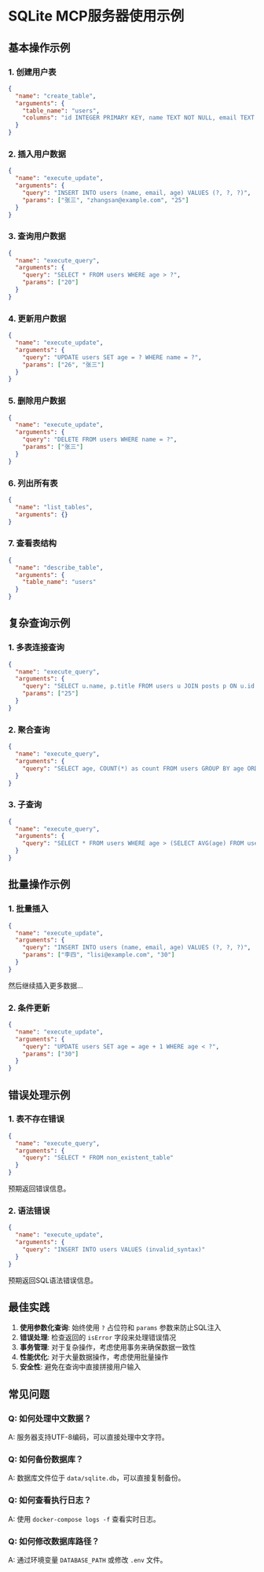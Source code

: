 # SQLite MCP服务器使用示例

## 基本操作示例

### 1. 创建用户表

```json
{
  "name": "create_table",
  "arguments": {
    "table_name": "users",
    "columns": "id INTEGER PRIMARY KEY, name TEXT NOT NULL, email TEXT UNIQUE, age INTEGER, created_at TIMESTAMP DEFAULT CURRENT_TIMESTAMP"
  }
}
```

### 2. 插入用户数据

```json
{
  "name": "execute_update",
  "arguments": {
    "query": "INSERT INTO users (name, email, age) VALUES (?, ?, ?)",
    "params": ["张三", "zhangsan@example.com", "25"]
  }
}
```

### 3. 查询用户数据

```json
{
  "name": "execute_query",
  "arguments": {
    "query": "SELECT * FROM users WHERE age > ?",
    "params": ["20"]
  }
}
```

### 4. 更新用户数据

```json
{
  "name": "execute_update",
  "arguments": {
    "query": "UPDATE users SET age = ? WHERE name = ?",
    "params": ["26", "张三"]
  }
}
```

### 5. 删除用户数据

```json
{
  "name": "execute_update",
  "arguments": {
    "query": "DELETE FROM users WHERE name = ?",
    "params": ["张三"]
  }
}
```

### 6. 列出所有表

```json
{
  "name": "list_tables",
  "arguments": {}
}
```

### 7. 查看表结构

```json
{
  "name": "describe_table",
  "arguments": {
    "table_name": "users"
  }
}
```

## 复杂查询示例

### 1. 多表连接查询

```json
{
  "name": "execute_query",
  "arguments": {
    "query": "SELECT u.name, p.title FROM users u JOIN posts p ON u.id = p.user_id WHERE u.age > ?",
    "params": ["25"]
  }
}
```

### 2. 聚合查询

```json
{
  "name": "execute_query",
  "arguments": {
    "query": "SELECT age, COUNT(*) as count FROM users GROUP BY age ORDER BY age"
  }
}
```

### 3. 子查询

```json
{
  "name": "execute_query",
  "arguments": {
    "query": "SELECT * FROM users WHERE age > (SELECT AVG(age) FROM users)"
  }
}
```

## 批量操作示例

### 1. 批量插入

```json
{
  "name": "execute_update",
  "arguments": {
    "query": "INSERT INTO users (name, email, age) VALUES (?, ?, ?)",
    "params": ["李四", "lisi@example.com", "30"]
  }
}
```

然后继续插入更多数据...

### 2. 条件更新

```json
{
  "name": "execute_update",
  "arguments": {
    "query": "UPDATE users SET age = age + 1 WHERE age < ?",
    "params": ["30"]
  }
}
```

## 错误处理示例

### 1. 表不存在错误

```json
{
  "name": "execute_query",
  "arguments": {
    "query": "SELECT * FROM non_existent_table"
  }
}
```

预期返回错误信息。

### 2. 语法错误

```json
{
  "name": "execute_update",
  "arguments": {
    "query": "INSERT INTO users VALUES (invalid_syntax)"
  }
}
```

预期返回SQL语法错误信息。

## 最佳实践

1. **使用参数化查询**: 始终使用 `?` 占位符和 `params` 参数来防止SQL注入
2. **错误处理**: 检查返回的 `isError` 字段来处理错误情况
3. **事务管理**: 对于复杂操作，考虑使用事务来确保数据一致性
4. **性能优化**: 对于大量数据操作，考虑使用批量操作
5. **安全性**: 避免在查询中直接拼接用户输入

## 常见问题

### Q: 如何处理中文数据？
A: 服务器支持UTF-8编码，可以直接处理中文字符。

### Q: 如何备份数据库？
A: 数据库文件位于 `data/sqlite.db`，可以直接复制备份。

### Q: 如何查看执行日志？
A: 使用 `docker-compose logs -f` 查看实时日志。

### Q: 如何修改数据库路径？
A: 通过环境变量 `DATABASE_PATH` 或修改 `.env` 文件。 